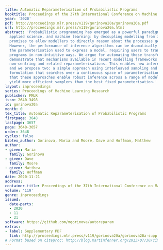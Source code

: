 ```yaml
---
title: Automatic Reparameterisation of Probabilistic Programs
booktitle: Proceedings of the 37th International Conference on Machine Learning
year: '2020'
pdf: http://proceedings.mlr.press/v119/gorinova20a/gorinova20a.pdf
url: http://proceedings.mlr.press/v119/gorinova20a.html
abstract: 'Probabilistic programming has emerged as a powerful paradigm in statistics,
  applied science, and machine learning: by decoupling modelling from inference, it
  promises to allow modellers to directly reason about the processes generating data.
  However, the performance of inference algorithms can be dramatically affected by
  the parameterisation used to express a model, requiring users to transform their
  programs in non-intuitive ways. We argue for automating these transformations, and
  demonstrate that mechanisms available in recent modelling frameworks can implement
  non-centring and related reparameterisations. This enables new inference algorithms,
  and we propose two: a simple approach using interleaved sampling and a novel variational
  formulation that searches over a continuous space of parameterisations. We show
  that these approaches enable robust inference across a range of models, and can
  yield more efficient samplers than the best fixed parameterisation.'
layout: inproceedings
series: Proceedings of Machine Learning Research
publisher: PMLR
issn: 2640-3498
id: gorinova20a
month: 0
tex_title: Automatic Reparameterisation of Probabilistic Programs
firstpage: 3648
lastpage: 3657
page: 3648-3657
order: 3648
cycles: false
bibtex_author: Gorinova, Maria and Moore, Dave and Hoffman, Matthew
author:
- given: Maria
  family: Gorinova
- given: Dave
  family: Moore
- given: Matthew
  family: Hoffman
date: 2020-11-21
address: 
container-title: Proceedings of the 37th International Conference on Machine Learning
volume: '119'
genre: inproceedings
issued:
  date-parts:
  - 2020
  - 11
  - 21
software: https://github.com/mgorinova/autoreparam
extras:
- label: Supplementary PDF
  link: http://proceedings.mlr.press/v119/gorinova20a/gorinova20a-supp.pdf
# Format based on citeproc: http://blog.martinfenner.org/2013/07/30/citeproc-yaml-for-bibliographies/
---
```

